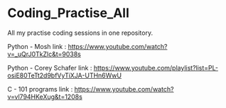 # Coding_Practise_All
 All my practise coding sessions in one repository. 
 
 Python - Mosh link : https://www.youtube.com/watch?v=_uQrJ0TkZlc&t=9038s
 
 Python - Corey Schafer link : https://www.youtube.com/playlist?list=PL-osiE80TeTt2d9bfVyTiXJA-UTHn6WwU
 
 C - 101 programs link : https://www.youtube.com/watch?v=vl794HKeXug&t=1208s
 

 
 

